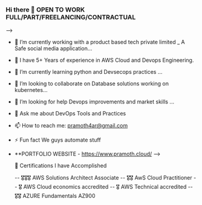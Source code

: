 ### Hi there 👋 OPEN TO WORK FULL/PART/FREELANCING/CONTRACTUAL
-->
- 🔭 I’m currently working with a product based tech private limited _ A Safe social media application...
- 💬 I have 5+ Years of experience in AWS Cloud and Devops Engineering.
- 🌱 I’m currently learning python and Devsecops practices ...
- 👯 I’m looking to collaborate on Database solutions working on kubernetes...
- 🤔 I’m looking for help Devops improvements and market skills ...
- 💬 Ask me about DevOps Tools and Practices
- 📫 How to reach me: pramoth4ar@gmail.com
- ⚡ Fun fact We guys automate stuff

- **PORTFOLIO WEBSITE - https://www.pramoth.cloud/
-->

  🧾 Certifications I have Accomplished

  -- 🎖🎖🎖 AWS Solutions Architect Associate
  -- 🎖🎖 AwS Cloud Practitioner
  -- 🎖 AWS Cloud economics accredited
  -- 🎖 AWS Technical accredited
  -- 🎖🎖 AZURE Fundamentals AZ900
